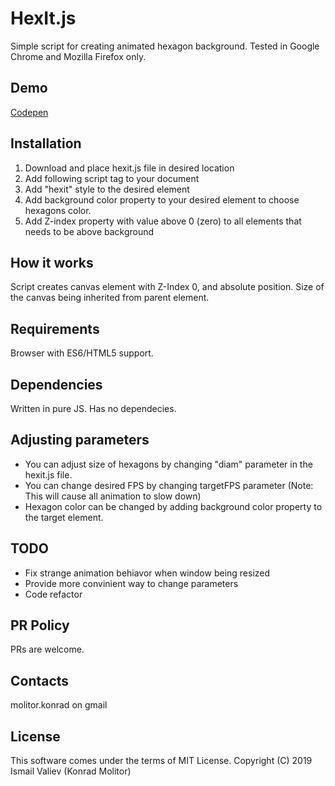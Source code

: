 # HexIt.js
Simple script for creating animated hexagon background.
Tested in Google Chrome and Mozilla Firefox only.

## Demo
[Codepen](https://codepen.io/konrad-molitor/pen/KKPYzop)

## Installation

1. Download and place hexit.js file in desired location
2. Add following script tag to your document
    <script src="/path/to/hexit.js"></script>
3. Add "hexit" style to the desired element
    <div style="hexit">
4. Add background color property to your desired element to choose hexagons color.
5. Add Z-index property with value above 0 (zero) to all elements that needs to be above background

## How it works
Script creates canvas element with Z-Index 0, and absolute position. Size of the canvas being inherited from parent element.

## Requirements
Browser with ES6/HTML5 support.

## Dependencies
Written in pure JS. Has no dependecies.

## Adjusting parameters
* You can adjust size of hexagons by changing "diam" parameter in the hexit.js file.
* You can change desired FPS by changing targetFPS parameter (Note: This will cause all animation to slow down)
* Hexagon color can be changed by adding background color property to the target element.

## TODO
* Fix strange animation behiavor when window being resized
* Provide more convinient way to change parameters
* Code refactor

## PR Policy
PRs are welcome.

## Contacts
molitor.konrad on gmail

## License
This software comes under the terms of MIT License. 
Copyright (C) 2019 Ismail Valiev (Konrad Molitor)